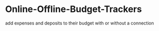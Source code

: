 # Online-Offline-Budget-Trackers
add expenses and deposits to their budget with or without a connection

